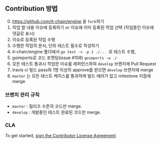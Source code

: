 ## Contribution 방법

0.  https://github.com/it-chain/engine 을 `fork`하기
1.  작업 할 내용 이슈에 등록하기 or 이슈에 이미 등록된 작업 선택 (작업중인 이슈에 댓글로 표시)
2.  이슈로 등록된 작업 수행
3.  수행한 작업의 문서, 단위 테스트 필수로 작성하기
4.  it-chain/engine 폴더에서 `go test -v -p 1 ./... `로 테스트 수행, 
5.  goimports로 코드 포맷팅(issue #108) ```goimports -w ./```
6.  모든 테스트 통과시 작업한 이슈를 레퍼런스하여 `develop` 브랜치에 Pull Request
7.  travis ci 빌드 pass와 1명 이상의 approve를 받으면 `develop` 브랜치에 merge
8.  `master` 는 모든 테스트 케이스를 통과하며 빌드 에러가 없고 milestone 지점에 merge

### 브랜치 관리 규칙

* `master` : 릴리즈 수준의 코드만 merge.
* `develop` : 개발중인 테스트 완료된 코드만 merge.

### CLA

To get started, <a href="https://www.clahub.com/agreements/it-chain/engine">sign the Contributor License Agreement</a>.
